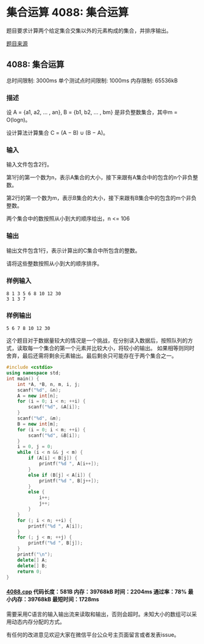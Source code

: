 # 集合运算 4088: 集合运算

题目要求计算两个给定集合交集以外的元素构成的集合，并排序输出。

[题目来源](http://bailian.openjudge.cn/practice/4088/)

## 4088: 集合运算

总时间限制: 3000ms 单个测试点时间限制: 1000ms 内存限制: 65536kB

### 描述

设 A = {a1, a2, … , an}, B = {b1, b2, … , bm} 是非负整数集合，其中m = O(logn)。

设计算法计算集合 C = (A − B) ∪ (B − A)。

### 输入

输入文件包含2行。

第1行的第一个数为n，表示A集合的大小，接下来跟有A集合中的包含的n个非负整数。

第2行的第一个数为m，表示B集合的大小，接下来跟有B集合中的包含的m个非负整数。

两个集合中的数按照从小到大的顺序给出，n <= 106

### 输出

输出文件包含1行，表示计算出的C集合中所包含的整数。

请将这些整数按照从小到大的顺序排序。

### 样例输入
```
8 1 3 5 6 8 10 12 30
3 1 3 7
```
### 样例输出
```
5 6 7 8 10 12 30
```
这个题目对于数据量较大的情况是一个挑战，在分别读入数据后，按照队列的方式，读取每一个集合的第一个元素并比较大小，将较小的输出。
如果相等则同时舍弃，最后还需将剩余元素输出。最后剩余只可能存在于两个集合之一。
```cpp
#include <cstdio>
using namespace std;
int main() {
	int *A, *B, n, m, i, j;
	scanf("%d", &n);
	A = new int[n];
	for (i = 0; i < n; ++i) {
		scanf("%d", &A[i]);
	}
	scanf("%d", &m);
	B = new int[m];
	for (i = 0; i < m; ++i) {
		scanf("%d", &B[i]);
	}
	i = 0, j = 0;
	while (i < n && j < m) {
		if (A[i] < B[j]) {
			printf("%d ", A[i++]);
		}
		else if (B[j] < A[i]) {
			printf("%d ", B[j++]);
		}
		else {
			i++;
			j++;
		}
	}
	for (; i < n; ++i) {
		printf("%d ", A[i]);
	}
	for (; j < m; ++j) {
		printf("%d ", B[j]);
	}
	printf("\n");
	delete[] A;
	delete[] B;
	return 0;
}
```
#### [4088.cpp](/Code/4000-4099/4088.cpp) 代码长度：581B 内存：39768kB 时间：2204ms 通过率：78% 最小内存：39768kB  最短时间：1728ms

需要采用C语言的输入输出流来读取和输出，否则会超时。未知大小的数组可以采用动态内存分配的方式。

有任何的改进意见欢迎大家在微信平台公众号主页面留言或者发表issue。
